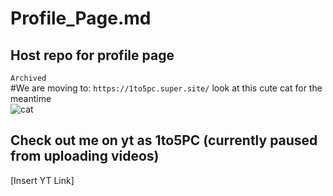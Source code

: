 # Profile_Page.md
## Host repo for profile page
`Archived`   
#We are moving to: `https://1to5pc.super.site/`
look at this cute cat for the meantime  
![cat](https://avatars.githubusercontent.com/u/80444139?v=4)
## Check out me on yt as 1to5PC (currently paused from uploading videos)
[Insert YT Link]